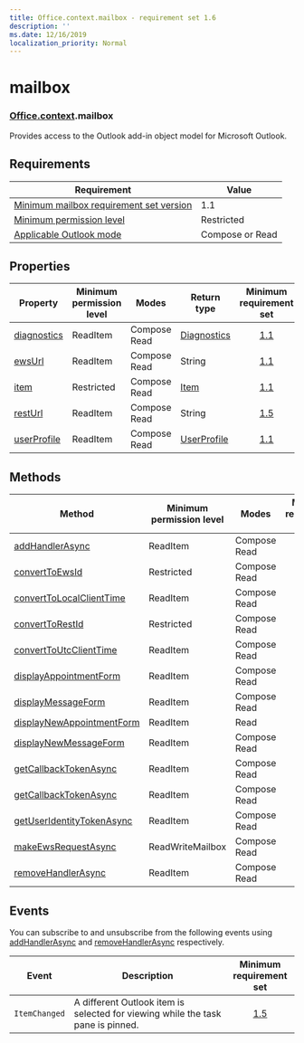 ```yaml
---
title: Office.context.mailbox - requirement set 1.6
description: ''
ms.date: 12/16/2019
localization_priority: Normal
---
```


# mailbox

### [Office](office.md)[.context](office.context.md).mailbox

Provides access to the Outlook add-in object model for Microsoft Outlook.

## Requirements

|Requirement| Value|
|---|---|
|[Minimum mailbox requirement set version](../../requirement-sets/outlook-api-requirement-sets.md)| 1.1|
|[Minimum permission level](/outlook/add-ins/understanding-outlook-add-in-permissions)| Restricted|
|[Applicable Outlook mode](/outlook/add-ins/#extension-points)| Compose or Read|

## Properties

| Property | Minimum<br>permission level | Modes | Return type | Minimum<br>requirement set |
|---|---|---|---|:---:|
| [diagnostics](office.context.mailbox.diagnostics.md) | ReadItem | Compose<br>Read | [Diagnostics](/javascript/api/outlook/office.diagnostics?view=outlook-js-1.6) | [1.1](../requirement-set-1.1/outlook-requirement-set-1.1.md) |
| [ewsUrl](/javascript/api/outlook/office.mailbox?view=outlook-js-1.6#ewsurl) | ReadItem | Compose<br>Read | String | [1.1](../requirement-set-1.1/outlook-requirement-set-1.1.md) |
| [item](office.context.mailbox.item.md) | Restricted | Compose<br>Read | [Item](/javascript/api/outlook/office.item?view=outlook-js-1.6) | [1.1](../requirement-set-1.1/outlook-requirement-set-1.1.md) |
| [restUrl](/javascript/api/outlook/office.mailbox?view=outlook-js-1.6#resturl) | ReadItem | Compose<br>Read | String | [1.5](../requirement-set-1.5/outlook-requirement-set-1.5.md) |
| [userProfile](office.context.mailbox.userProfile.md) | ReadItem | Compose<br>Read | [UserProfile](/javascript/api/outlook/office.userprofile?view=outlook-js-1.6) | [1.1](../requirement-set-1.1/outlook-requirement-set-1.1.md) |

## Methods

| Method | Minimum<br>permission level | Modes | Minimum<br>requirement set |
|---|---|---|:---:|
| [addHandlerAsync](/javascript/api/outlook/office.mailbox?view=outlook-js-1.6#addhandlerasync-eventtype--handler--options--callback-) | ReadItem | Compose<br>Read | [1.5](../requirement-set-1.5/outlook-requirement-set-1.5.md) |
| [convertToEwsId](/javascript/api/outlook/office.mailbox?view=outlook-js-1.6#converttoewsid-itemid--restversion-) | Restricted | Compose<br>Read | [1.3](../requirement-set-1.3/outlook-requirement-set-1.3.md) |
| [convertToLocalClientTime](/javascript/api/outlook/office.mailbox?view=outlook-js-1.6#converttolocalclienttime-timevalue-) | ReadItem | Compose<br>Read | [1.1](../requirement-set-1.1/outlook-requirement-set-1.1.md) |
| [convertToRestId](/javascript/api/outlook/office.mailbox?view=outlook-js-1.6#converttorestid-itemid--restversion-) | Restricted | Compose<br>Read | [1.3](../requirement-set-1.3/outlook-requirement-set-1.3.md) |
| [convertToUtcClientTime](/javascript/api/outlook/office.mailbox?view=outlook-js-1.6#converttoutcclienttime-input-) | ReadItem | Compose<br>Read | [1.1](../requirement-set-1.1/outlook-requirement-set-1.1.md) |
| [displayAppointmentForm](/javascript/api/outlook/office.mailbox?view=outlook-js-1.6#displayappointmentform-itemid-) | ReadItem | Compose<br>Read | [1.1](../requirement-set-1.1/outlook-requirement-set-1.1.md) |
| [displayMessageForm](/javascript/api/outlook/office.mailbox?view=outlook-js-1.6#displaymessageform-itemid-) | ReadItem | Compose<br>Read | [1.1](../requirement-set-1.1/outlook-requirement-set-1.1.md) |
| [displayNewAppointmentForm](/javascript/api/outlook/office.mailbox?view=outlook-js-1.6#displaynewappointmentform-parameters-) | ReadItem | Read | [1.1](../requirement-set-1.1/outlook-requirement-set-1.1.md) |
| [displayNewMessageForm](/javascript/api/outlook/office.mailbox?view=outlook-js-1.6#displaynewmessageform-parameters-) | ReadItem | Compose<br>Read | [1.6](../requirement-set-1.6/outlook-requirement-set-1.6.md) |
| [getCallbackTokenAsync](/javascript/api/outlook/office.mailbox?view=outlook-js-1.6#getcallbacktokenasync-options--callback-) | ReadItem | Compose<br>Read | [1.5](../requirement-set-1.5/outlook-requirement-set-1.5.md) |
| [getCallbackTokenAsync](/javascript/api/outlook/office.mailbox?view=outlook-js-1.6#getcallbacktokenasync-callback--usercontext-) | ReadItem | Compose<br>Read | [1.3](../requirement-set-1.3/outlook-requirement-set-1.3.md)<br>[1.1](../requirement-set-1.1/outlook-requirement-set-1.1.md) |
| [getUserIdentityTokenAsync](/javascript/api/outlook/office.mailbox?view=outlook-js-1.6#getuseridentitytokenasync-callback--usercontext-) | ReadItem | Compose<br>Read | [1.1](../requirement-set-1.1/outlook-requirement-set-1.1.md) |
| [makeEwsRequestAsync](/javascript/api/outlook/office.mailbox?view=outlook-js-1.6#makeewsrequestasync-data--callback--usercontext-) | ReadWriteMailbox | Compose<br>Read | [1.1](../requirement-set-1.1/outlook-requirement-set-1.1.md) |
| [removeHandlerAsync](/javascript/api/outlook/office.mailbox?view=outlook-js-1.6#removehandlerasync-eventtype--options--callback-) | ReadItem | Compose<br>Read | [1.5](../requirement-set-1.5/outlook-requirement-set-1.5.md) |

## Events

You can subscribe to and unsubscribe from the following events using [addHandlerAsync](/javascript/api/outlook/office.mailbox?view=outlook-js-1.6#addhandlerasync-eventtype--handler--options--callback-) and [removeHandlerAsync](/javascript/api/outlook/office.mailbox?view=outlook-js-1.6#removehandlerasync-eventtype--options--callback-) respectively.

| Event | Description | Minimum<br>requirement set |
|---|---|:---:|
|`ItemChanged`| A different Outlook item is selected for viewing while the task pane is pinned. | [1.5](../requirement-set-1.5/outlook-requirement-set-1.5.md) |
